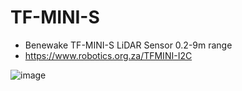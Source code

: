 # TF-MINI-S
- Benewake TF-MINI-S LiDAR Sensor 0.2-9m range 
- https://www.robotics.org.za/TFMINI-I2C

![image](https://github.com/microrobotics/TF-MINI-S/assets/4562957/c05de2c1-7449-4b1e-9f6f-fe108dae2ad1)

